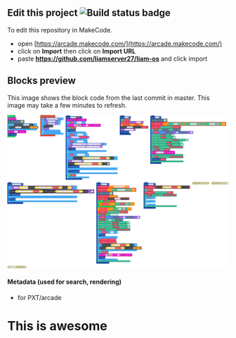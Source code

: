 

## Edit this project ![Build status badge](https://github.com/liamserver27/liam-os/workflows/MakeCode/badge.svg)

To edit this repository in MakeCode.

* open [https://arcade.makecode.com/](https://arcade.makecode.com/)
* click on **Import** then click on **Import URL**
* paste **https://github.com/liamserver27/liam-os** and click import

## Blocks preview

This image shows the block code from the last commit in master.
This image may take a few minutes to refresh.

![A rendered view of the blocks](https://github.com/liamserver27/liam-os/raw/master/.github/makecode/blocks.png)

#### Metadata (used for search, rendering)

* for PXT/arcade
<script src="https://makecode.com/gh-pages-embed.js"></script><script>makeCodeRender("{{ site.makecode.home_url }}", "{{ site.github.owner_name }}/{{ site.github.repository_name }}");</script>


# This is awesome

